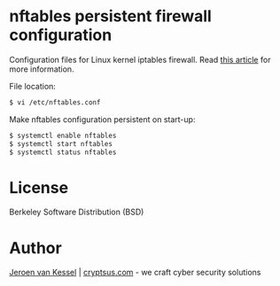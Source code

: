 # nftables persistent firewall configuration

Configuration files for Linux kernel iptables firewall. Read [this article](https://cryptsus.com/blog/advanced-perimeter-based-iptables-firewall-on-linux.html) for more information.

File location:
```bash
$ vi /etc/nftables.conf
```

Make nftables configuration persistent on start-up:
```bash
$ systemctl enable nftables
$ systemctl start nftables
$ systemctl status nftables
```

# License
Berkeley Software Distribution (BSD)

# Author
[Jeroen van Kessel](https://twitter.com/jeroenvkessel) | [cryptsus.com](https://cryptsus.com) - we craft cyber security solutions
